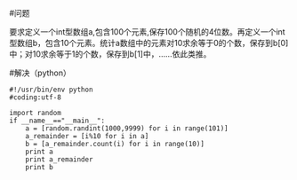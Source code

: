 #问题

要求定义一个int型数组a,包含100个元素,保存100个随机的4位数。再定义一个int型数组b，包含10个元素。统计a数组中的元素对10求余等于0的个数，保存到b[0]中；对10求余等于1的个数，保存到b[1]中，……依此类推。

#解决（python）

    #!/usr/bin/env python
    #coding:utf-8

    import random
    if __name__=="__main__":
        a = [random.randint(1000,9999) for i in range(101)]
        a_remainder = [i%10 for i in a]
        b = [a_remainder.count(i) for i in range(10)]
        print a
        print a_remainder
        print b


